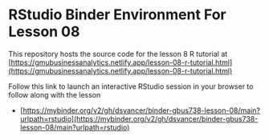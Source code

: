 # RStudio Binder Environment For Lesson 08

This repository hosts the source code for the lesson 8 R tutorial at [https://gmubusinessanalytics.netlify.app/lesson-08-r-tutorial.html](https://gmubusinessanalytics.netlify.app/lesson-08-r-tutorial.html)

Follow this link to launch an interactive RStudio session in your browser to follow along with the lesson
- [https://mybinder.org/v2/gh/dsvancer/binder-gbus738-lesson-08/main?urlpath=rstudio](https://mybinder.org/v2/gh/dsvancer/binder-gbus738-lesson-08/main?urlpath=rstudio)
